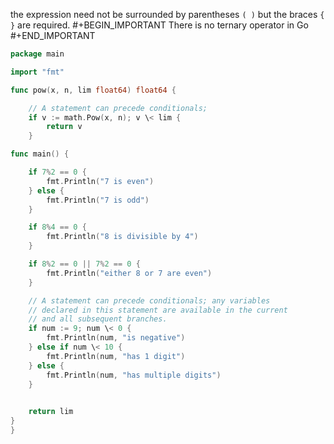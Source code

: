 the expression need not be surrounded by parentheses `( )` but the braces `{ }` are required.
#+BEGIN_IMPORTANT
There is no ternary operator in Go
#+END_IMPORTANT


```go
package main

import "fmt"

func pow(x, n, lim float64) float64 {

	// A statement can precede conditionals;
	if v := math.Pow(x, n); v \< lim {
		return v
	}

func main() {

	if 7%2 == 0 {
		fmt.Println("7 is even")
	} else {
		fmt.Println("7 is odd")
	}

	if 8%4 == 0 {
		fmt.Println("8 is divisible by 4")
	}

	if 8%2 == 0 || 7%2 == 0 {
		fmt.Println("either 8 or 7 are even")
	}

	// A statement can precede conditionals; any variables 
	// declared in this statement are available in the current 
	// and all subsequent branches.
	if num := 9; num \< 0 {
		fmt.Println(num, "is negative")
	} else if num \< 10 {
		fmt.Println(num, "has 1 digit")
	} else {
		fmt.Println(num, "has multiple digits")
	}

	
	return lim
}
}
```